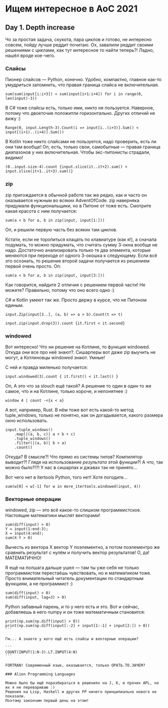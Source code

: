 # Ищем интересное в AoC 2021 

## Day 1. Depth increase

Чо за простая задача, скукота, пара циклов и готово, не интересно совсем, пойду лучше реддит почитаю.
Ох, завалили реддит своими решениями с циклами, как тут интересное то найти теперь?! Ладно, нашёл вроде кое-чего.

### Слайсы

Пионер слайсов — Python, конечно. Удобно, компактно, главное как-то умудриться запомнить, что правая граница слайса не включительная.

`sum(sum(input[i:i+3]) < sum(input[i+1:i+4]) for i in range(0, len(input)-3))`

В C# тоже слайсы есть, только ими, никто не пользуется. Наверное, потому что двоеточие положитли горизонтально. Других отличий не вижу :)

`Range(0, input.Length-3).Count(i => input[i..(i+3)].Sum() < input[(i+1)..(i+4)].Sum())`

В Kotlin тоже никто слайсами не пользуется, надо проверить, есть ли они там вообще!
Оп, есть, только свои, самобытные — правая граница диапазонов у них включительная. Чтобы экс-питонисты страдали, видимо!

`(0..input.size-4).count {input.slice(it..it+2).sum() < input.slice(it+1..it+3).sum()}`

### zip

zip пригождается в обычной работе так же редко, как и часто он оказывается нужным во всяких AdventOfCode.
zip наверняка придумали функциональщики, но в Питоне от тоже есть. Смотрите какая красота с ним получается:

`sum(a < b for a, b in zip(input, input[1:]))`

Оп, и решили первую часть без всяких там циклов.

Кстати, если не торопиться клацать по клавиатуре (как я!), а сначала подумать, то можно придумать, что считать сумму 3-окна вообще не надо. 
Достаточно анализировать только те два элемента, которые меняются при переходе от одного 3-окошка к следующему.
Если всё это осознать, то решение второй задачи получается из решением первой очень просто. Оп:

`sum(a < b for a, b in zip(input, input[3:]))`

Как говорится, найдите 2 отличия с решением первой части! Не можете? Правильно, потому что оно всего одно :)

C# и Kotlin умеют так же. Просто держу в курсе, что не Питоном единым.

`input.Zip(input[3..], (a, b) => a > b).Count(t => t)`

`input.zip(input.drop(3)).count {it.first < it.second}`

### windowed

Вот интересно! Что ни решение на Котлине, то функция windowed. Откуда они все про неё знают?. Сишарперы вот даже zip выучить не могут, а Котлиновцы windowed знают. Умные!

С ней и правда миленько получается:

`input.windowed(3).count { it.first() < it.last() }`

Оп, А это что за slouch ещё такой? А решение то один в один то же самое, что и на Котлине, только короче, и непонятнее :)

`window 4 | count -<{x < a}`

А вот, например, Rust. В нём тоже вот есть какой-то метод tuple_windows, только не понятно, как он догадывается, какого размера окно использовать.

```
input.tuple_windows()
	.map(|(a, b, c)| a + b + c)
    .tuple_windows()
    .filter(|(a, b)| b > a)
    .count()
```

Откуда? В смысле?! Что прямо из системы типов? Компилятор выводит?! Глядя на использование _результата_ этой функции?! А что, так можно было?!?! У нас в сишарпах и джавах так не принято...

Вот чего нет в itertools Python, того нет! Хотя погодите...

`sum(w[0] < w[-1] for w in more_itertools.windowed(input, 4))`

### Векторные операции

windowed, zip — это всё какое-то слишком программистское. Настоящие математики мыслят векторами!
```
sum(diff(input) > 0)
Y = input(1:end-3);
X = input(4:end);
sum(X-Y > 0)
```

Вычесть из вектора X вектор Y поэлементно, а потом поэлементро же сравнить результат с нулём и получить вектор результатов! О, да! МАТЕМАТИЧНО!

R ещё на полшага дальше ушел — там ты уже себя не только программистом перестаёшь чувствовать, но и математиком тоже. Просто внимательный читатель документации по стандартным функциям, а не программист :)

```
sum(diff(input) > 0)
sum(diff(input, lag=3) > 0)
```

Python забавный парень, и то у него есть и это. Вот и сейчас, добавляешь в него numpy и он тоже математичным становится:

````
print(np.sum(np.diff(input) > 0))
print(np.sum(np.diff(input[:-2] + input[1:-1] + input[2:]) > 0))
```

Гм... А знаете у кого ещё есть слайсы и векторные операции? 

```
COUNT(INPUT(1:N-3).LT.INPUT(4:N)
```
 
FORTRAN! Современный язык, оказывается, только ОРАТЬ.ТО.ЗАЧЕМ?

### Alien Programming Languages

Можно было бы ещё поразбираться в решениях на J, K, и прочих APL, но их я не перевариваю :)
Решения на Lisp, Haskell и других FP ничего принципиально нового не показали.
Поэтому закончим первый день на этом!